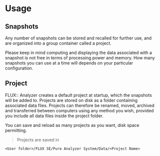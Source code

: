 # Usage

## Snapshots
Any number of snapshots can be stored and recalled for further use, and are organized into a group container called a project.

Please keep in mind computing and displaying the data associated with a snapshot is not free in terms of processing power and memory.
How many snapshots you can use at a time will depends on your particular configuration.

## Project
FLUX:: Analyzer creates a default project at startup, which the snapshots will be added to.
Projects are stored on disk as a folder containing associated data files. Projects can therefore be renamed, moved, archived and transferred between computers using any method you wish, provided you include all data files inside the project folder.

You can save and reload as many projects as you want, disk space permitting.

>Projects are saved in

`<User folder>/FLUX SE/Pure Analyzer System/Data/<Project Name>`
>

<!-- LIVEVERSION-->
<!-- TODO: Rename??? What is not clear is the project management within the Analyzer -->

